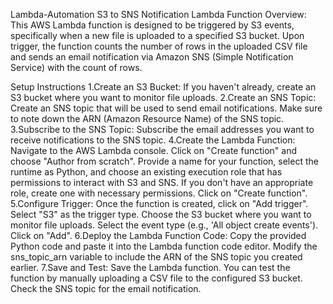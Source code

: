 Lambda-Automation
S3 to SNS Notification Lambda Function
Overview:
This AWS Lambda function is designed to be triggered by S3 events, specifically when a new file is uploaded to a specified S3 bucket. Upon trigger, the function counts the number of rows in the uploaded CSV file and sends an email notification via Amazon SNS (Simple Notification Service) with the count of rows.

Setup Instructions
1.Create an S3 Bucket: If you haven't already, create an S3 bucket where you want to monitor file uploads.
2.Create an SNS Topic: Create an SNS topic that will be used to send email notifications. Make sure to note down the ARN (Amazon Resource Name) of the SNS topic.
3.Subscribe to the SNS Topic: Subscribe the email addresses you want to receive notifications to the SNS topic.
4.Create the Lambda Function: Navigate to the AWS Lambda console. Click on "Create function" and choose "Author from scratch". Provide a name for your function, select the runtime as Python, and choose an existing execution role that has permissions to interact with S3 and SNS. If you don't have an appropriate role, create one with necessary permissions. Click on "Create function". 
5.Configure Trigger: Once the function is created, click on "Add trigger". Select "S3" as the trigger type. Choose the S3 bucket where you want to monitor file uploads. Select the event type (e.g., 'All object create events'). Click on "Add". 
6.Deploy the Lambda Function Code: Copy the provided Python code and paste it into the Lambda function code editor. Modify the sns_topic_arn variable to include the ARN of the SNS topic you created earlier. 
7.Save and Test: Save the Lambda function. You can test the function by manually uploading a CSV file to the configured S3 bucket. Check the SNS topic for the email notification.
